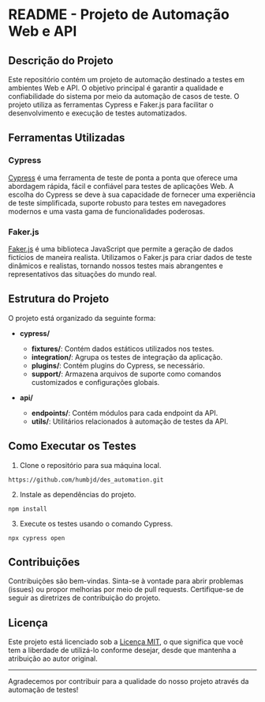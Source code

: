 # README - Projeto de Automação Web e API

## Descrição do Projeto

Este repositório contém um projeto de automação destinado a testes em ambientes Web e API. O objetivo principal é garantir a qualidade e confiabilidade do sistema por meio da automação de casos de teste. O projeto utiliza as ferramentas Cypress e Faker.js para facilitar o desenvolvimento e execução de testes automatizados.

## Ferramentas Utilizadas

### Cypress

[Cypress](https://www.cypress.io/) é uma ferramenta de teste de ponta a ponta que oferece uma abordagem rápida, fácil e confiável para testes de aplicações Web. A escolha do Cypress se deve à sua capacidade de fornecer uma experiência de teste simplificada, suporte robusto para testes em navegadores modernos e uma vasta gama de funcionalidades poderosas.

### Faker.js

[Faker.js](https://github.com/marak/Faker.js/) é uma biblioteca JavaScript que permite a geração de dados fictícios de maneira realista. Utilizamos o Faker.js para criar dados de teste dinâmicos e realistas, tornando nossos testes mais abrangentes e representativos das situações do mundo real.

## Estrutura do Projeto

O projeto está organizado da seguinte forma:

- **cypress/**
  - **fixtures/**: Contém dados estáticos utilizados nos testes.
  - **integration/**: Agrupa os testes de integração da aplicação.
  - **plugins/**: Contém plugins do Cypress, se necessário.
  - **support/**: Armazena arquivos de suporte como comandos customizados e configurações globais.

- **api/**
  - **endpoints/**: Contém módulos para cada endpoint da API.
  - **utils/**: Utilitários relacionados à automação de testes da API.

## Como Executar os Testes

1. Clone o repositório para sua máquina local.

```
https://github.com/humbjd/des_automation.git
```

2. Instale as dependências do projeto.

```
npm install
```

3. Execute os testes usando o comando Cypress.

```
npx cypress open
```

## Contribuições

Contribuições são bem-vindas. Sinta-se à vontade para abrir problemas (issues) ou propor melhorias por meio de pull requests. Certifique-se de seguir as diretrizes de contribuição do projeto.

## Licença

Este projeto está licenciado sob a [Licença MIT](LICENSE), o que significa que você tem a liberdade de utilizá-lo conforme desejar, desde que mantenha a atribuição ao autor original.

---

Agradecemos por contribuir para a qualidade do nosso projeto através da automação de testes!
